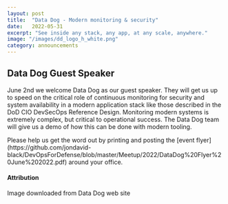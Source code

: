 ```yaml
---
layout: post
title:  "Data Dog - Modern monitoring & security"
date:   2022-05-31
excerpt: "See inside any stack, any app, at any scale, anywhere."
image: "/images/dd_logo_h_white.png"
category: announcements
---
```


## Data Dog Guest Speaker
June 2nd we welcome Data Dog as our guest speaker.  They will get us up to speed on the
critical role of continuous monitoring for security and system availability in a modern
application stack like those described in the DoD CIO DevSecOps Reference Design.  Monitoring
modern systems is extremely complex, but critical to operational success.  The Data Dog
team will give us a demo of how this can be done with modern tooling.

<div class="box" markdown="1">
Please help us get the word out by printing and posting the [event flyer](https://github.com/jondavid-black/DevOpsForDefense/blob/master/Meetup/2022/DataDog%20Flyer%20June%202022.pdf) around your office.
</div>

#### Attribution

Image downloaded from Data Dog web site